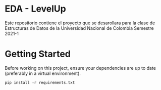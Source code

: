 # EDA - LevelUp

Este repositorio contiene el proyecto que se desarollara para la clase de Estructuras de Datos de la Universidad Nacional de Colombia Semestre 2021-1

# Getting Started

Before working on this project, ensure your dependencies are up to date (preferably in a virtual environment).

`pip install -r requirements.txt`
